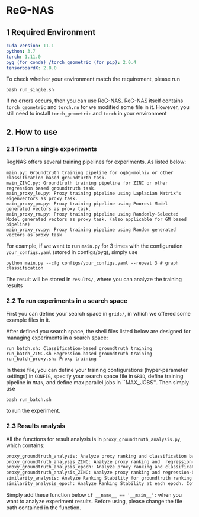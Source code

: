 # ReG-NAS

## 1 Required Environment

```yaml
cuda version: 11.1
python: 3.7
torch: 1.11.0
pyg (for conda) /torch_geometric (for pip): 2.0.4
tensorboardX: 2.8.0
```
To check whether your environment match the requirement, please run
````shell
bash run_single.sh
````
If no errors occurs, then you can use ReG-NAS. ReG-NAS itself contains ``torch_geometric`` and ``torch.nn`` for we modified
some file in it. However, you still need to install ``torch_geometric`` and  ``torch`` in your environment
## 2. How to use
### 2.1 To run a single experiments

RegNAS offers several training pipelines for experiments. As listed below:
```text
main.py: Groundtruth training pipeline for ogbg-molhiv or other classification based groundturth task.
main_ZINC.py: Groundtruth training pipeline for ZINC or other regression based groundtruth task.
main_proxy_le.py: Proxy training pipeline using Laplacian Matrix's eigenvectors as proxy task.
main_proxy_pm.py: Proxy training pipeline using Poorest Model generated vectors as proxy task.
main_proxy_rm.py: Proxy training pipeline using Randomly-Selected Model generated vectors as proxy task. (also applicable for GM based pipeline)
main_proxy_rv.py: Proxy training pipeline using Random generated vectors as proxy task
```
For example, if we want to run ``main.py`` for 3 times with the configuration ``your_configs.yaml`` (stored in configs/pyg), simply use
```shell
python main.py --cfg configs/your_configs.yaml --repeat 3 # graph classification
```
The result will be stored in ``results/``, where you can analyze the training results


### 2.2 To run experiments in a search space

First you can define your search space in ``grids/``, in which we offered some example files in it.

After defined you search space, the shell files listed below are designed for managing experiments in a search space:
```text
run_batch.sh: Classification-based groundtruth training
run_batch_ZINC.sh Regression-based groundtruth training
run_batch_proxy.sh: Proxy training
```
In these file, you can define your training configurations (hyper-parameter settings) in ``CONFIG``, specify your search space file in ``GRID``, define training pipeline in ``MAIN``, 
and define max parallel jobs in ``MAX_JOBS''. Then simply use
```shell
bash run_batch.sh
```
to run the experiment.

### 2.3 Results analysis

All the functions for result analysis is in ``proxy_groundtruth_analysis.py``, which contains:
```txt
proxy_groundtruth_analysis: Analyze proxy ranking and classification based groundtruth ranking. Compute rho and tau, draw scatter figure.
proxy_groundtruth_analysis_ZINC: Analyze proxy ranking and  regression-based grdountruth ranking. Compute rho and tau, draw scatter figure.
proxy_groundtruth_analysis_epoch: Analyze proxy ranking and classification based groundtruth ranking at each epoch. Compute rho and tau, draw scatter figure.
proxy_groundtruth_analysis_ZINC: Analyze proxy ranking and regression-based grdountruth ranking at each epoch. Compute rho and tau, draw scatter figure.
similarity_analysis: Analyze Ranking Stability for groundtruth ranking or proxy ranking. Compute rho and tau, draw scatter figure.
similarity_analysis_epoch: Analyze Ranking Stability at each epoch. Compute rho and tau, draw scatter figure.
```
Simply add these function below ``if __name__ == '__main__':`` when you want to analyze experiment results. Before using, please change the file path contained in the function.